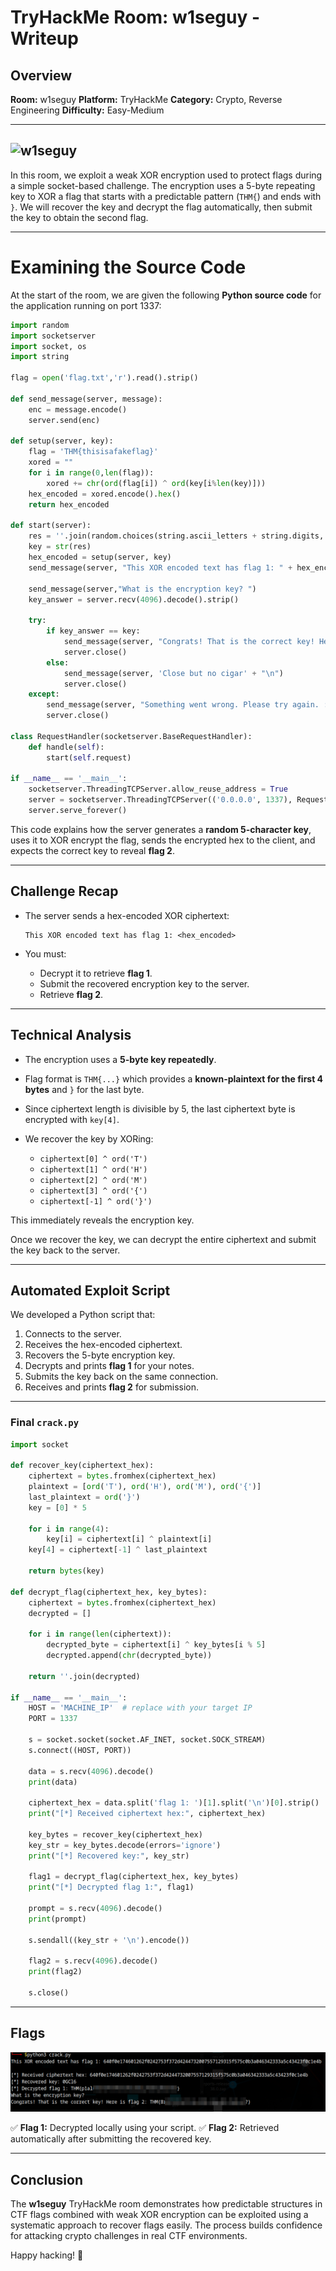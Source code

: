 # TryHackMe Room: w1seguy - Writeup

## Overview

**Room:** w1seguy
**Platform:** TryHackMe
**Category:** Crypto, Reverse Engineering
**Difficulty:** Easy-Medium

---
![w1seguy](https://tryhackme-images.s3.amazonaws.com/room-icons/9a13d8dcbd8940d14352ba2edbf66735.png)
---

In this room, we exploit a weak XOR encryption used to protect flags during a simple socket-based challenge. The encryption uses a 5-byte repeating key to XOR a flag that starts with a predictable pattern (`THM{`) and ends with `}`. We will recover the key and decrypt the flag automatically, then submit the key to obtain the second flag.

---

# Examining the Source Code

At the start of the room, we are given the following **Python source code** for the application running on port 1337:

```python
import random
import socketserver
import socket, os
import string

flag = open('flag.txt','r').read().strip()

def send_message(server, message):
    enc = message.encode()
    server.send(enc)

def setup(server, key):
    flag = 'THM{thisisafakeflag}'
    xored = ""
    for i in range(0,len(flag)):
        xored += chr(ord(flag[i]) ^ ord(key[i%len(key)]))
    hex_encoded = xored.encode().hex()
    return hex_encoded

def start(server):
    res = ''.join(random.choices(string.ascii_letters + string.digits, k=5))
    key = str(res)
    hex_encoded = setup(server, key)
    send_message(server, "This XOR encoded text has flag 1: " + hex_encoded + "\n")
    
    send_message(server,"What is the encryption key? ")
    key_answer = server.recv(4096).decode().strip()

    try:
        if key_answer == key:
            send_message(server, "Congrats! That is the correct key! Here is flag 2: " + flag + "\n")
            server.close()
        else:
            send_message(server, 'Close but no cigar' + "\n")
            server.close()
    except:
        send_message(server, "Something went wrong. Please try again. :)\n")
        server.close()

class RequestHandler(socketserver.BaseRequestHandler):
    def handle(self):
        start(self.request)

if __name__ == '__main__':
    socketserver.ThreadingTCPServer.allow_reuse_address = True
    server = socketserver.ThreadingTCPServer(('0.0.0.0', 1337), RequestHandler)
    server.serve_forever()
```

This code explains how the server generates a **random 5-character key**, uses it to XOR encrypt the flag, sends the encrypted hex to the client, and expects the correct key to reveal **flag 2**.

---

## Challenge Recap

* The server sends a hex-encoded XOR ciphertext:

  ```
  This XOR encoded text has flag 1: <hex_encoded>
  ```

* You must:

  * Decrypt it to retrieve **flag 1**.
  * Submit the recovered encryption key to the server.
  * Retrieve **flag 2**.

---

## Technical Analysis

* The encryption uses a **5-byte key repeatedly**.
* Flag format is `THM{...}` which provides a **known-plaintext for the first 4 bytes** and `}` for the last byte.
* Since ciphertext length is divisible by 5, the last ciphertext byte is encrypted with `key[4]`.
* We recover the key by XORing:

  * `ciphertext[0] ^ ord('T')`
  * `ciphertext[1] ^ ord('H')`
  * `ciphertext[2] ^ ord('M')`
  * `ciphertext[3] ^ ord('{')`
  * `ciphertext[-1] ^ ord('}')`

This immediately reveals the encryption key.

Once we recover the key, we can decrypt the entire ciphertext and submit the key back to the server.

---

## Automated Exploit Script

We developed a Python script that:

1. Connects to the server.
2. Receives the hex-encoded ciphertext.
3. Recovers the 5-byte encryption key.
4. Decrypts and prints **flag 1** for your notes.
5. Submits the key back on the same connection.
6. Receives and prints **flag 2** for submission.

---

### Final `crack.py`

```python
import socket

def recover_key(ciphertext_hex):
    ciphertext = bytes.fromhex(ciphertext_hex)
    plaintext = [ord('T'), ord('H'), ord('M'), ord('{')]
    last_plaintext = ord('}')
    key = [0] * 5

    for i in range(4):
        key[i] = ciphertext[i] ^ plaintext[i]
    key[4] = ciphertext[-1] ^ last_plaintext

    return bytes(key)

def decrypt_flag(ciphertext_hex, key_bytes):
    ciphertext = bytes.fromhex(ciphertext_hex)
    decrypted = []

    for i in range(len(ciphertext)):
        decrypted_byte = ciphertext[i] ^ key_bytes[i % 5]
        decrypted.append(chr(decrypted_byte))

    return ''.join(decrypted)

if __name__ == '__main__':
    HOST = 'MACHINE_IP'  # replace with your target IP
    PORT = 1337

    s = socket.socket(socket.AF_INET, socket.SOCK_STREAM)
    s.connect((HOST, PORT))

    data = s.recv(4096).decode()
    print(data)

    ciphertext_hex = data.split('flag 1: ')[1].split('\n')[0].strip()
    print("[*] Received ciphertext hex:", ciphertext_hex)

    key_bytes = recover_key(ciphertext_hex)
    key_str = key_bytes.decode(errors='ignore')
    print("[*] Recovered key:", key_str)

    flag1 = decrypt_flag(ciphertext_hex, key_bytes)
    print("[*] Decrypted flag 1:", flag1)

    prompt = s.recv(4096).decode()
    print(prompt)

    s.sendall((key_str + '\n').encode())

    flag2 = s.recv(4096).decode()
    print(flag2)

    s.close()
```

---

## Flags

![flags](scr_w1seguy.png)

✅ **Flag 1:** Decrypted locally using your script.
✅ **Flag 2:** Retrieved automatically after submitting the recovered key.

---

## Conclusion

The **w1seguy** TryHackMe room demonstrates how predictable structures in CTF flags combined with weak XOR encryption can be exploited using a systematic approach to recover flags easily. The process builds confidence for attacking crypto challenges in real CTF environments.

Happy hacking! 🚩
